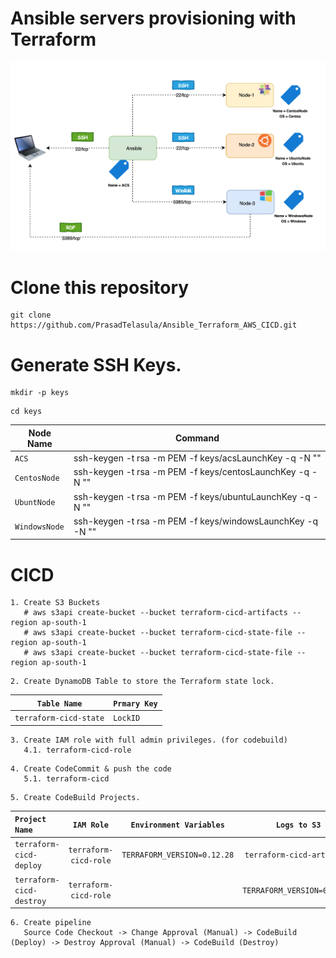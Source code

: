 # Ansible servers provisioning with Terraform

![Alt text](https://github.com/PrasadTelasula/Ansible/blob/master/arch_diag/arch_diag.png?raw=true "Architecture")

# Clone this repository

````
git clone https://github.com/PrasadTelasula/Ansible_Terraform_AWS_CICD.git
````


# Generate SSH Keys.

````
mkdir -p keys
````
````
cd keys
````


| Node Name | Command                    |
| ------------- | ------------------------------ |
| `ACS`      | ssh-keygen -t rsa -m PEM -f keys/acsLaunchKey -q -N ""      |
| `CentosNode`   | ssh-keygen -t rsa -m PEM -f keys/centosLaunchKey -q -N ""     |
| `UbuntNode`   | ssh-keygen -t rsa -m PEM -f keys/ubuntuLaunchKey -q -N ""     |
| `WindowsNode`   | ssh-keygen -t rsa -m PEM -f keys/windowsLaunchKey -q -N ""    |


# CICD 
````
1. Create S3 Buckets
   # aws s3api create-bucket --bucket terraform-cicd-artifacts --region ap-south-1
   # aws s3api create-bucket --bucket terraform-cicd-state-file --region ap-south-1
   # aws s3api create-bucket --bucket terraform-cicd-state-file --region ap-south-1
````

````
2. Create DynamoDB Table to store the Terraform state lock.
````
   | `Table Name` | `Prmary Key` |
   | ------------ | ----------- |
   | `terraform-cicd-state` | `LockID` |

````
3. Create IAM role with full admin privileges. (for codebuild)
   4.1. terraform-cicd-role
````
````
4. Create CodeCommit & push the code
   5.1. terraform-cicd
````
````
5. Create CodeBuild Projects.
````
   | `Project Name` |  `IAM Role` | `Environment Variables` | `Logs to S3`  | `Path Prefix` |
   | :-------------- | :-----------: | :-----------------------: | :-------------: | :------------- |
   | `terraform-cicd-deploy` | `terraform-cicd-role` | `TERRAFORM_VERSION=0.12.28` | `terraform-cicd-artifacts` | `deployLogs` |
   | `terraform-cicd-destroy` | `terraform-cicd-role` | | `TERRAFORM_VERSION=0.12.28` | `terraform-cicd-artifacts` | `destroyLogs` |

````
6. Create pipeline
   Source Code Checkout -> Change Approval (Manual) -> CodeBuild (Deploy) -> Destroy Approval (Manual) -> CodeBuild (Destroy)
````

